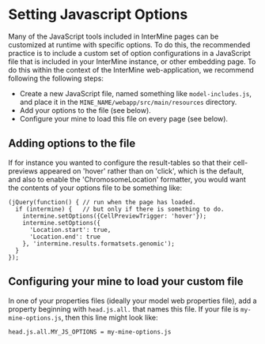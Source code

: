 # Setting Javascript Options

Many of the JavaScript tools included in InterMine pages can be customized at runtime with specific options. To do this, the recommended practice is to include a custom set of option configurations in a JavaScript file that is included in your InterMine instance, or other embedding page. To do this within the context of the InterMine web-application, we recommend following the following steps:

* Create a new JavaScript file, named something like `model-includes.js`, and place it in the `MINE_NAME/webapp/src/main/resources` directory.
* Add your options to the file \(see below\).
* Configure your mine to load this file on every page \(see below\).

## Adding options to the file

If for instance you wanted to configure the result-tables so that their cell-previews appeared on 'hover' rather than on 'click', which is the default, and also to enable the 'ChromosomeLocation' formatter, you would want the contents of your options file to be something like:

```text
(jQuery(function() { // run when the page has loaded.
  if (intermine) {   // but only if there is something to do.
    intermine.setOptions({CellPreviewTrigger: 'hover'});
    intermine.setOptions({
      'Location.start': true,
      'Location.end': true
    }, 'intermine.results.formatsets.genomic');
  }
});
```

## Configuring your mine to load your custom file

In one of your properties files \(ideally your model web properties file\), add a property beginning with `head.js.all.` that names this file. If your file is `my-mine-options.js`, then this line might look like:

```text
head.js.all.MY_JS_OPTIONS = my-mine-options.js
```

